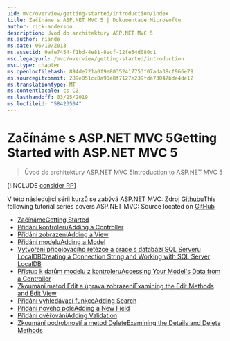 ```yaml
---
uid: mvc/overview/getting-started/introduction/index
title: Začínáme s ASP.NET MVC 5 | Dokumentace Microsoftu
author: rick-anderson
description: Úvod do architektury ASP.NET MVC 5
ms.author: riande
ms.date: 06/10/2013
ms.assetid: 9afe7454-f1bd-4e81-8ecf-12fe54d080c1
msc.legacyurl: /mvc/overview/getting-started/introduction
msc.type: chapter
ms.openlocfilehash: 894de721a0f9e80352417753f07ada38cf966e79
ms.sourcegitcommit: 289e051cc8a90e8f7127e239fda73047bde4de12
ms.translationtype: MT
ms.contentlocale: cs-CZ
ms.lasthandoff: 03/25/2019
ms.locfileid: "58423504"
---
```

<a name="getting-started-with-aspnet-mvc-5"></a><span data-ttu-id="34b73-103">Začínáme s ASP.NET MVC 5</span><span class="sxs-lookup"><span data-stu-id="34b73-103">Getting Started with ASP.NET MVC 5</span></span>
====================
> <span data-ttu-id="34b73-104">Úvod do architektury ASP.NET MVC 5</span><span class="sxs-lookup"><span data-stu-id="34b73-104">Introduction to ASP.NET MVC 5</span></span>

[!INCLUDE [consider RP](../../../../includes/razor.md)]

<span data-ttu-id="34b73-105">V této následující sérii kurzů se zabývá ASP.NET MVC: Zdroj [Githubu](https://github.com/aspnet/AspNetDocs/tree/master/aspnet/mvc/overview/getting-started/introduction/sample/MvcMovie/MvcMovie)</span><span class="sxs-lookup"><span data-stu-id="34b73-105">This following tutorial series covers ASP.NET MVC: Source located on [GitHub](https://github.com/aspnet/AspNetDocs/tree/master/aspnet/mvc/overview/getting-started/introduction/sample/MvcMovie/MvcMovie)</span></span>

- [<span data-ttu-id="34b73-106">Začínáme</span><span class="sxs-lookup"><span data-stu-id="34b73-106">Getting Started</span></span>](getting-started.md)
- [<span data-ttu-id="34b73-107">Přidání kontroleru</span><span class="sxs-lookup"><span data-stu-id="34b73-107">Adding a Controller</span></span>](adding-a-controller.md)
- [<span data-ttu-id="34b73-108">Přidání zobrazení</span><span class="sxs-lookup"><span data-stu-id="34b73-108">Adding a View</span></span>](adding-a-view.md)
- [<span data-ttu-id="34b73-109">Přidání modelu</span><span class="sxs-lookup"><span data-stu-id="34b73-109">Adding a Model</span></span>](adding-a-model.md)
- [<span data-ttu-id="34b73-110">Vytvoření připojovacího řetězce a práce s databází SQL Serveru LocalDB</span><span class="sxs-lookup"><span data-stu-id="34b73-110">Creating a Connection String and Working with SQL Server LocalDB</span></span>](creating-a-connection-string.md)
- [<span data-ttu-id="34b73-111">Přístup k datům modelu z kontroleru</span><span class="sxs-lookup"><span data-stu-id="34b73-111">Accessing Your Model's Data from a Controller</span></span>](accessing-your-models-data-from-a-controller.md)
- [<span data-ttu-id="34b73-112">Zkoumání metod Edit a úprava zobrazení</span><span class="sxs-lookup"><span data-stu-id="34b73-112">Examining the Edit Methods and Edit View</span></span>](examining-the-edit-methods-and-edit-view.md)
- [<span data-ttu-id="34b73-113">Přidání vyhledávací funkce</span><span class="sxs-lookup"><span data-stu-id="34b73-113">Adding Search</span></span>](adding-search.md)
- [<span data-ttu-id="34b73-114">Přidání nového pole</span><span class="sxs-lookup"><span data-stu-id="34b73-114">Adding a New Field</span></span>](adding-a-new-field.md)
- [<span data-ttu-id="34b73-115">Přidání ověřování</span><span class="sxs-lookup"><span data-stu-id="34b73-115">Adding Validation</span></span>](adding-validation.md)
- [<span data-ttu-id="34b73-116">Zkoumání podrobností a metod Delete</span><span class="sxs-lookup"><span data-stu-id="34b73-116">Examining the Details and Delete Methods</span></span>](examining-the-details-and-delete-methods.md)
